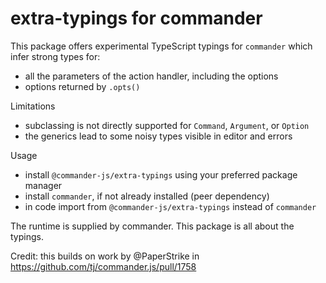 # extra-typings for commander

This package offers experimental TypeScript typings for `commander` which infer strong types for:

- all the parameters of the action handler, including the options
- options returned by `.opts()`

Limitations

- subclassing is not directly supported for `Command`, `Argument`, or `Option`
- the generics lead to some noisy types visible in editor and errors

Usage

- install `@commander-js/extra-typings` using your preferred package manager
- install `commander`, if not already installed (peer dependency)
- in code import from `@commander-js/extra-typings` instead of `commander`

The runtime is supplied by commander. This package is all about the typings.

Credit: this builds on work by @PaperStrike in <https://github.com/tj/commander.js/pull/1758>

